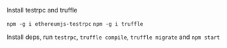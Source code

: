 Install testrpc and truffle

`npm -g i ethereumjs-testrpc`
`npm -g i truffle`

Install deps, run `testrpc`, `truffle compile`, `truffle migrate` and `npm start`